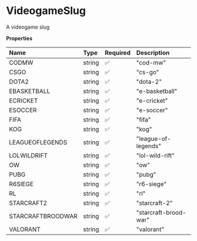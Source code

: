# VideogameSlug

A videogame slug

**Properties**

| Name              | Type   | Required | Description           |
| :---------------- | :----- | :------- | :-------------------- |
| CODMW             | string | ✅       | "cod-mw"              |
| CSGO              | string | ✅       | "cs-go"               |
| DOTA2             | string | ✅       | "dota-2"              |
| EBASKETBALL       | string | ✅       | "e-basketball"        |
| ECRICKET          | string | ✅       | "e-cricket"           |
| ESOCCER           | string | ✅       | "e-soccer"            |
| FIFA              | string | ✅       | "fifa"                |
| KOG               | string | ✅       | "kog"                 |
| LEAGUEOFLEGENDS   | string | ✅       | "league-of-legends"   |
| LOLWILDRIFT       | string | ✅       | "lol-wild-rift"       |
| OW                | string | ✅       | "ow"                  |
| PUBG              | string | ✅       | "pubg"                |
| R6SIEGE           | string | ✅       | "r6-siege"            |
| RL                | string | ✅       | "rl"                  |
| STARCRAFT2        | string | ✅       | "starcraft-2"         |
| STARCRAFTBROODWAR | string | ✅       | "starcraft-brood-war" |
| VALORANT          | string | ✅       | "valorant"            |

<!-- This file was generated by liblab | https://liblab.com/ -->
